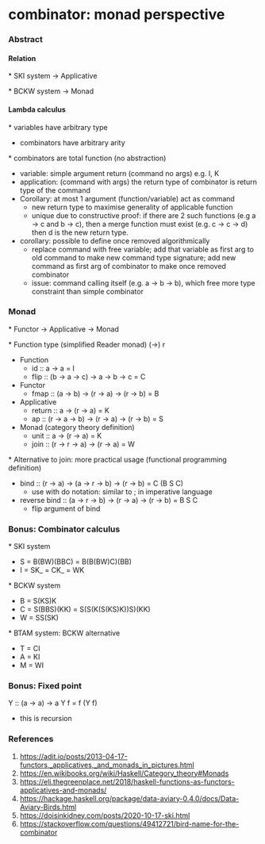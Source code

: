 # combinator: monad perspective

### Abstract
#### Relation
\* SKI system -> Applicative

\* BCKW system -> Monad

#### Lambda calculus
\* variables have arbitrary type
- combinators have arbitrary arity

\* combinators are total function (no abstraction)
- variable: simple argument return (command no args) e.g. I, K
- application: (command with args) the return type of combinator is return type of the command
- Corollary: at most 1 argument (function/variable) act as command
    - new return type to maximise generality of applicable function
    - unique due to constructive proof: if there are 2 such functions (e.g a -> c and b -> c), then a merge function must exist (e.g. c -> c -> d) then d is the new return type.
- corollary: possible to define once removed algorithmically
    - replace command with free variable; add that variable as first arg to old command to make new command type signature; add new command as first arg of combinator to make once removed combinator
    - issue: command calling itself (e.g. a -> b -> b), which free more type constraint than simple combinator


### Monad
\* Functor -> Applicative -> Monad

\* Function type (simplified Reader monad) (->) r
- Function
    + id :: a -> a = I
    + flip :: (b -> a -> c) -> a -> b -> c = C
- Functor
    + fmap :: (a -> b) -> (r -> a) -> (r -> b) = B
- Applicative
    + return :: a -> (r -> a) = K
    + ap :: (r -> a -> b) -> (r -> a) -> (r -> b) = S
- Monad (category theory definition)
    + unit :: a -> (r -> a) = K
    + join :: (r -> r -> a) -> (r -> a) = W

\* Alternative to join: more practical usage (functional programming definition)
- bind :: (r -> a) -> (a -> r -> b) -> (r -> b) = C (B S C)
    + use with do notation: similar to ; in imperative language
- reverse bind :: (a -> r -> b) -> (r -> a) -> (r -> b) = B S C
    + flip argument of bind

### Bonus: Combinator calculus
\* SKI system
- S = B(BW)(BBC) = B(B(BW)C)(BB)
- I = SK_ = CK_ = WK

\* BCKW system
- B = S(KS)K 
- C = S(BBS)(KK) = S(S(K(S(KS)K))S)(KK)
- W = SS(SK)

\* BTAM system: BCKW alternative
- T = CI
- A = KI
- M = WI

### Bonus: Fixed point
Y :: (a -> a) -> a
Y f = f (Y f)
- this is recursion

### References
1. https://adit.io/posts/2013-04-17-functors,_applicatives,_and_monads_in_pictures.html
1. https://en.wikibooks.org/wiki/Haskell/Category_theory#Monads
1. https://eli.thegreenplace.net/2018/haskell-functions-as-functors-applicatives-and-monads/
1. https://hackage.haskell.org/package/data-aviary-0.4.0/docs/Data-Aviary-Birds.html
1. https://doisinkidney.com/posts/2020-10-17-ski.html
1. https://stackoverflow.com/questions/49412721/bird-name-for-the-combinator
